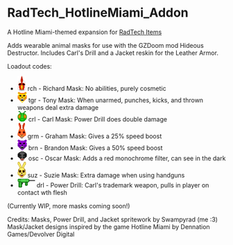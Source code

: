 # RadTech_HotlineMiami_Addon
A Hotline Miami-themed expansion for [RadTech Items](https://github.com/swampyrad/RadTechItemPack)

Adds wearable animal masks for use with 
the GZDoom mod Hideous Destructor.
Includes Carl's Drill and a Jacket reskin 
for the Leather Armor.

Loadout codes:

- ![Thumbnail](https://github.com/swampyrad/RadTech_HotlineMiami_Addon/blob/main/sprites/RICHA0.png) rch - Richard Mask: No abilities, purely cosmetic
- ![Thumbnail](https://github.com/swampyrad/RadTech_HotlineMiami_Addon/blob/main/sprites/TONYA0.png) tgr - Tony Mask: When unarmed, punches, kicks, and thrown weapons deal extra damage 
- ![Thumbnail](https://github.com/swampyrad/RadTech_HotlineMiami_Addon/blob/main/sprites/CARLA0.png) crl - Carl Mask: Power Drill does double damage 
- ![Thumbnail](https://github.com/swampyrad/RadTech_HotlineMiami_Addon/blob/main/sprites/GRHMA0.png) grm - Graham Mask: Gives a 25% speed boost
- ![Thumbnail](https://github.com/swampyrad/RadTech_HotlineMiami_Addon/blob/main/sprites/BRNDA0.png) brn - Brandon Mask: Gives a 50% speed boost
- ![Thumbnail](https://github.com/swampyrad/RadTech_HotlineMiami_Addon/blob/main/sprites/OSCRA0.png) osc - Oscar Mask: Adds a red monochrome filter, can see in the dark
- ![Thumbnail](https://github.com/swampyrad/RadTech_HotlineMiami_Addon/blob/main/sprites/SUZIA0.png) suz - Suzie Mask: Extra damage when using handguns
- ![Thumbnail](https://github.com/swampyrad/RadTech_HotlineMiami_Addon/blob/main/sprites/DRLPA0.png) drl - Power Drill: Carl's trademark weapon, 
      pulls in player on contact wth flesh

(Currently WIP, more masks coming soon!)

Credits:
Masks, Power Drill, and Jacket spritework by Swampyrad (me :3)
Mask/Jacket designs inspired by the game Hotline Miami 
by Dennation Games/Devolver Digital
